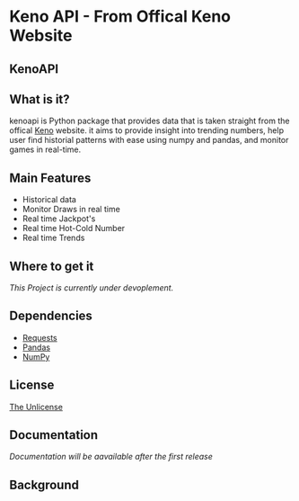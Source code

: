 # Keno API - From Offical Keno Website
## KenoAPI

## What is it?
kenoapi is Python package that provides data that is taken straight from the offical [Keno](https://www.keno.com.au/) website. it aims to provide insight into trending numbers, help user find historial patterns with ease using numpy and pandas, and monitor games in real-time. 

## Main Features
* Historical data
* Monitor Draws in real time
* Real time Jackpot's
* Real time Hot-Cold Number
* Real time Trends

## Where to get it
*This Project is currently under devoplement.*

## Dependencies
* [Requests](https://github.com/psf/requests)
* [Pandas](https://github.com/pandas-dev/pandas)
* [NumPy](https://github.com/numpy/numpy)

## License
[The Unlicense](https://github.com/JGolafshan/KenoAPI/blob/main/LICENSE)

## Documentation
*Documentation will be aavailable after the first release*

## Background
